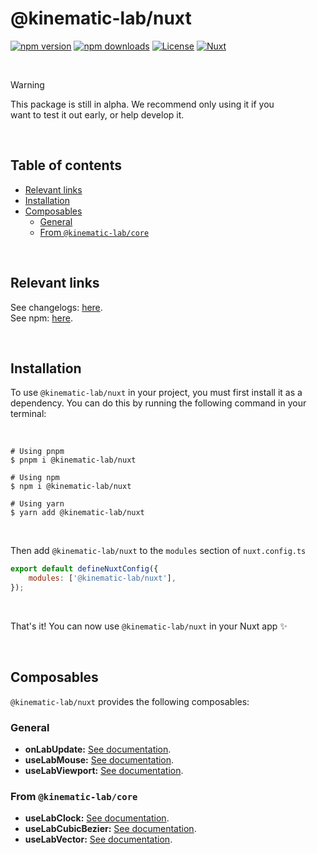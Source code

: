 # @kinematic-lab/nuxt <!-- omit in toc -->

[![npm version][npm-version-src]][npm-version-href]
[![npm downloads][npm-downloads-src]][npm-downloads-href]
[![License][license-src]][license-href]
[![Nuxt][nuxt-src]][nuxt-href]

<br />

> [!WARNING]  
> This package is still in alpha. We recommend only using it if you<br />
> want to test it out early, or help develop it.

<br />

## Table of contents <!-- omit in toc -->

-   [Relevant links](#relevant-links)
-   [Installation](#installation)
-   [Composables](#composables)
    -   [General](#general)
    -   [From `@kinematic-lab/core`](#from-kinematic-labcore)

<br />

## Relevant links

See changelogs: [here](https://github.com/kinematic-lab/kinematic-lab/tree/main/packages/nuxt/CHANGELOG.md).<br />
See npm: [here](https://www.npmjs.com/package/@kinematic-lab/nuxt).

<br />

## Installation

To use `@kinematic-lab/nuxt` in your project, you must first install it as a dependency. You can do this by running the following command in your terminal:

<br />

```shell
# Using pnpm
$ pnpm i @kinematic-lab/nuxt

# Using npm
$ npm i @kinematic-lab/nuxt

# Using yarn
$ yarn add @kinematic-lab/nuxt
```

<br />

Then add `@kinematic-lab/nuxt` to the `modules` section of `nuxt.config.ts`

```js
export default defineNuxtConfig({
	modules: ['@kinematic-lab/nuxt'],
});
```

<br />

That's it! You can now use `@kinematic-lab/nuxt` in your Nuxt app ✨

<br />

## Composables

`@kinematic-lab/nuxt` provides the following composables:

### General

-   **onLabUpdate:** [See documentation](https://github.com/kinematic-lab/kinematic-lab/tree/main/packages/nuxt/docs/nuxt/on-lab-update.md).
-   **useLabMouse:** [See documentation](https://github.com/kinematic-lab/kinematic-lab/tree/main/packages/nuxt/docs/nuxt/use-lab-mouse.md).
-   **useLabViewport:** [See documentation](https://github.com/kinematic-lab/kinematic-lab/tree/main/packages/nuxt/docs/nuxt/use-lab-viewport.md).

### From `@kinematic-lab/core`

-   **useLabClock:** [See documentation](https://github.com/kinematic-lab/kinematic-lab/tree/main/packages/nuxt/docs/core/use-lab-clock.md).
-   **useLabCubicBezier:** [See documentation](https://github.com/kinematic-lab/kinematic-lab/tree/main/packages/nuxt/docs/core/use-lab-cubic-bezier.md).
-   **useLabVector:** [See documentation](https://github.com/kinematic-lab/kinematic-lab/tree/main/packages/nuxt/docs/core/use-lab-vector.md).

<!-- Badges -->

[npm-version-src]: https://img.shields.io/npm/v/@kinematic-lab/nuxt/latest.svg?style=flat&colorA=18181B&colorB=28CF8D
[npm-version-href]: https://npmjs.com/package/@kinematic-lab/nuxt
[npm-downloads-src]: https://img.shields.io/npm/dm/@kinematic-lab/nuxt.svg?style=flat&colorA=18181B&colorB=28CF8D
[npm-downloads-href]: https://npmjs.com/package/@kinematic-lab/nuxt
[license-src]: https://img.shields.io/npm/l/@kinematic-lab/nuxt.svg?style=flat&colorA=18181B&colorB=28CF8D
[license-href]: https://npmjs.com/package/@kinematic-lab/nuxt
[nuxt-src]: https://img.shields.io/badge/Nuxt-18181B?logo=nuxt.js
[nuxt-href]: https://nuxt.com
